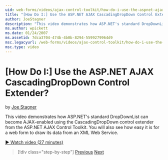 ```yaml
---
uid: web-forms/videos/ajax-control-toolkit/how-do-i-use-the-aspnet-ajax-cascadingdropdown-control-extender
title: "[How Do I:] Use the ASP.NET AJAX CascadingDropDown Control Extender? | Microsoft Docs"
author: JoeStagner
description: "This video demonstrates how ASP.NET's standard DropDownList can become AJAX-enabled using the CascadingDropDown control extender from the ASP.NET AJAX Control Toolkit."
ms.author: wpickett
ms.date: 01/24/2007
ms.assetid: 7dca3704-474b-4b0b-8294-5599279964d9
msc.legacyurl: /web-forms/videos/ajax-control-toolkit/how-do-i-use-the-aspnet-ajax-cascadingdropdown-control-extender
msc.type: video
---
```

# [How Do I:] Use the ASP.NET AJAX CascadingDropDown Control Extender?

by [Joe Stagner](https://github.com/JoeStagner)

This video demonstrates how ASP.NET's standard DropDownList can become AJAX-enabled using the CascadingDropDown control extender from the ASP.NET AJAX Control Toolkit. You will also see how easy it is for a web form to draw its data from an XML Web Service.

[&#9654; Watch video (27 minutes)](https://channel9.msdn.com/Blogs/ASP-NET-Site-Videos/how-do-i-use-the-aspnet-ajax-cascadingdropdown-control-extender)

> [!div class="step-by-step"]
> [Previous](how-do-i-get-started-with-the-aspnet-ajax-control-toolkit.md)
> [Next](how-do-i-use-the-aspnet-ajax-textboxwatermark-control-extender.md)

